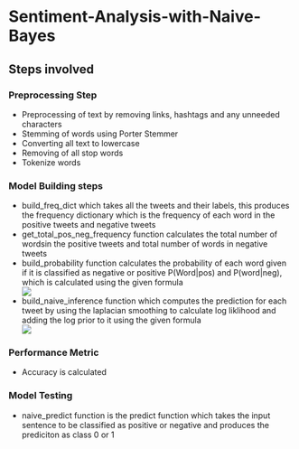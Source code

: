 # Sentiment-Analysis-with-Naive-Bayes
<h2>Steps involved</h2>
<div>
<h3>Preprocessing Step</h3>
<ul>
<li>Preprocessing of text by removing links, hashtags and any unneeded characters
<li>Stemming of words using Porter Stemmer
<li>Converting all text to lowercase
<li>Removing of all stop words
<li>Tokenize words
</ul>
</div>
<div>
<h3>Model Building steps</h3>
<ul>

<li>build_freq_dict which takes all the tweets and their labels, this produces the frequency dictionary which is the frequency of each word in the positive tweets and negative tweets
<li>get_total_pos_neg_frequency function calculates the total number of wordsin the positive tweets and total number of words in negative tweets
<li>build_probability function calculates the probability of each word given if it is classified as negative or positive P(Word|pos) and P(word|neg), which is calculated using the given formula
<div><img src="https://miro.medium.com/v2/resize:fit:1011/1*7fCiWdownuuotu0T-9nsOg.png"></div>
<li>build_naive_inference function which computes the prediction for each tweet by using the laplacian smoothing to calculate log liklihood and adding the log prior to it using the given formula
<div>
<img src="https://miro.medium.com/v2/resize:fit:1400/1*TYKrmbwVU5rYOszmxqUdXg.png">
</div>

</ul>
</div>

<div>
<h3>Performance Metric</h3>
<ul>
<li>Accuracy is calculated
</ul>
</div>
<div>
<h3>Model Testing</h3>
<ul>
<li>naive_predict function is the predict function which takes the input sentence to be classified as positive or negative and produces the prediciton as class 0 or 1 
</ul>
</div>


